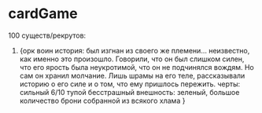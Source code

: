 # cardGame

100 существ/рекрутов:

1) {орк воин
история: был изгнан из своего же племени... неизвестно, как именно это произошло. Говорили, что он был слишком силен, что его ярость была неукротимой, что он не подчинялся вождям. Но сам он хранил молчание. Лишь шрамы на его теле, рассказывали историю о его силе и о том, что ему пришлось пережить.  черты:
  сильный 6/10
  тупой
  бесстрашный
  внешность:
  зеленый, большое количество брони собранной из всякого хлама }
